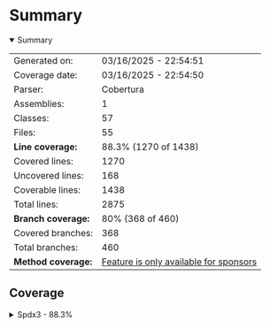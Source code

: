 # Summary
<details open><summary>Summary</summary>

|||
|:---|:---|
| Generated on: | 03/16/2025 - 22:54:51 |
| Coverage date: | 03/16/2025 - 22:54:50 |
| Parser: | Cobertura |
| Assemblies: | 1 |
| Classes: | 57 |
| Files: | 55 |
| **Line coverage:** | 88.3% (1270 of 1438) |
| Covered lines: | 1270 |
| Uncovered lines: | 168 |
| Coverable lines: | 1438 |
| Total lines: | 2875 |
| **Branch coverage:** | 80% (368 of 460) |
| Covered branches: | 368 |
| Total branches: | 460 |
| **Method coverage:** | [Feature is only available for sponsors](https://reportgenerator.io/pro) |

</details>

## Coverage
<details><summary>Spdx3 - 88.3%</summary>

|**Name**|**Line**|**Branch**|
|:---|---:|---:|
|**Spdx3**|**88.3%**|**80%**|
|Spdx3.Exceptions.Spdx3Exception|100%||
|Spdx3.Exceptions.Spdx3SerializationException|0%||
|Spdx3.Exceptions.Spdx3ValidationException|100%||
|Spdx3.Model.BaseModelClass|100%|100%|
|Spdx3.Model.Build.Classes.Build|85%||
|Spdx3.Model.Core.Classes.Agent|100%||
|Spdx3.Model.Core.Classes.Annotation|82.3%||
|Spdx3.Model.Core.Classes.Artifact|100%||
|Spdx3.Model.Core.Classes.Bom|100%||
|Spdx3.Model.Core.Classes.Bundle|100%||
|Spdx3.Model.Core.Classes.CreationInfo|100%||
|Spdx3.Model.Core.Classes.DictionaryEntry|82.3%||
|Spdx3.Model.Core.Classes.Element|100%||
|Spdx3.Model.Core.Classes.ElementCollection|100%||
|Spdx3.Model.Core.Classes.ExternalIdentifier|100%||
|Spdx3.Model.Core.Classes.ExternalMap|80%||
|Spdx3.Model.Core.Classes.ExternalRef|100%||
|Spdx3.Model.Core.Classes.Hash|80%||
|Spdx3.Model.Core.Classes.IndividualElement|50%||
|Spdx3.Model.Core.Classes.IntegrityMethod|57.1%||
|Spdx3.Model.Core.Classes.LifecycleScopedRelationship|62.5%||
|Spdx3.Model.Core.Classes.NamespaceMap|80%||
|Spdx3.Model.Core.Classes.Organization|100%||
|Spdx3.Model.Core.Classes.PackageVerificationCode|81.2%||
|Spdx3.Model.Core.Classes.Person|100%||
|Spdx3.Model.Core.Classes.PositiveIntegerRange|93.6%|100%|
|Spdx3.Model.Core.Classes.Relationship|100%|100%|
|Spdx3.Model.Core.Classes.SoftwareAgent|50%||
|Spdx3.Model.Core.Classes.SpdxDocument|100%||
|Spdx3.Model.Core.Classes.Tool|50%||
|Spdx3.Model.Core.Individuals.NoAssertionElement|57.1%||
|Spdx3.Model.Core.Individuals.NoneElement|57.1%||
|Spdx3.Model.Core.Individuals.SpdxOrganization|57.1%||
|Spdx3.Model.Extension.Classes.CdxPropertiesExtension|100%|100%|
|Spdx3.Model.Extension.Classes.CdxPropertyEntry|100%||
|Spdx3.Model.Extension.Classes.Extension|100%||
|Spdx3.Model.SimpleLicensing.Classes.AnyLicenseInfo|50%||
|Spdx3.Model.SimpleLicensing.Classes.LicenseExpression|72.7%||
|Spdx3.Model.SimpleLicensing.Classes.SimpleLicensingText|76.9%||
|Spdx3.Model.Software.Classes.ContentIdentifier|80%||
|Spdx3.Model.Software.Classes.File|80%|83.3%|
|Spdx3.Model.Software.Classes.Package|100%||
|Spdx3.Model.Software.Classes.Sbom|100%||
|Spdx3.Model.Software.Classes.Snippet|82.3%|100%|
|Spdx3.Model.Software.Classes.SoftwareArtifact|100%||
|Spdx3.Serialization.PhysicalSerialization|100%||
|Spdx3.Serialization.Reader|93.3%|75%|
|Spdx3.Serialization.SpdxModelConverter`1|89.5%|80.4%|
|Spdx3.Serialization.SpdxModelConverterFactory|100%||
|Spdx3.Serialization.SpdxWrapperConverter`1|84.9%|72.8%|
|Spdx3.Serialization.SpdxWrapperConverterFactory|100%||
|Spdx3.Serialization.Writer|61.5%||
|Spdx3.Utility.Catalog|89.3%|87.5%|
|Spdx3.Utility.Naming|95.4%|94.4%|
|System.Text.RegularExpressions.Generated|92.4%|81.2%|
|System.Text.RegularExpressions.Generated.<RegexGenerator_g>F77BD5D3015247F7<br/>483858C92B57A6928BCE5A0344CFACF668EDE961AEFA9E764__RegexClassesNamespaceSeg<br/>ment_1|96.8%|83.3%|
|System.Text.RegularExpressions.Generated.<RegexGenerator_g>F77BD5D3015247F7<br/>483858C92B57A6928BCE5A0344CFACF668EDE961AEFA9E764__RegexSpdxDomainSlash_0|90.2%|83.3%|

</details>
